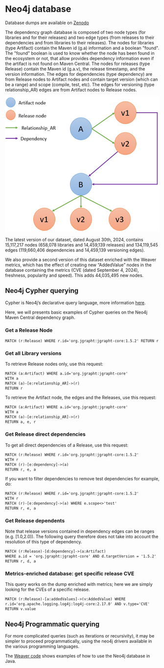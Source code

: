 # Neo4j database
Database dumps are available on [Zenodo](https://doi.org/10.5281/zenodo.13734581)

The dependency graph database is composed of two node types (for libraries and for their releases) and two edge types (from releases to their dependencies and from libraries to their releases). The nodes for libraries (type Artifact) contain the Maven id (g.a) information and a boolean "found". The "found" boolean is used to know whether the node has been found in the ecosystem or not, that allow provides dependency information even if the artifact is not found on Maven Central. The nodes for releases (type Release) contain the Maven id (g.a.v), the release timestamp, and the version information. The edges for dependencies (type dependency) are from Release nodes to Artifact nodes and contain target version (which can be a range) and scope (compile, test, etc). The edges for versioning (type relationship_AR) edges are from Artifact nodes to Release nodes.

![](./img/Goblin_Neo4J_Dependency_Graph.png "Graph structure")

The latest version of our dataset, dated August 30th, 2024, contains 15,117,217 nodes (658,078 libraries and 14,459,139 releases) and 134,119,545 edges (119,660,406 dependencies and 14,459,139 versioning edges).

We also provide a second version of this dataset enriched with the Weaver metrics, which has the effect of creating new “AddedValue” nodes in the database containing the metrics (CVE (dated September 4, 2024), freshness, popularity and speed). This adds 44,035,495 new nodes.

## Neo4j Cypher querying
Cypher is Neo4j’s declarative query language, more information [here](https://neo4j.com/docs/cypher-manual/current/queries/basic/).

Here, we will presents basic examples of Cypher queries on the Neo4j Maven Central dependency graph.


### Get a Release Node
```cypher
MATCH (r:Release) WHERE r.id='org.jgrapht:jgrapht-core:1.5.2' RETURN r
```

### Get all Library versions
To retrieve Release nodes only, use this request:
```cypher
MATCH (a:Artifact) WHERE a.id='org.jgrapht:jgrapht-core'
WITH a
MATCH (a)-[e:relationship_AR]->(r)
RETURN r
```

To retrieve the Artifact node, the edges and the Releases, use this request:
```cypher
MATCH (a:Artifact) WHERE a.id='org.jgrapht:jgrapht-core'
WITH a
MATCH (a)-[e:relationship_AR]->(r)
RETURN a, e, r
```

### Get Release direct dependencies
To get all direct dependencies of a Release, use this request:
```cypher
MATCH (r:Release) WHERE r.id='org.jgrapht:jgrapht-core:1.5.2'
WITH r
MATCH (r)-[e:dependency]->(a)
RETURN r, e, a
```

If you want to filter dependencies to remove test dependencies for example, do:
```cypher
MATCH (r:Release) WHERE r.id='org.jgrapht:jgrapht-core:1.5.2'
WITH r
MATCH (r)-[e:dependency]->(a) WHERE e.scope<>'test'
RETURN r, e, a
```

### Get Release dependents
Note that release versions contained in dependency edges can be ranges (e.g. [1.0,2.0)).
The following query therefore does not take into account the resolution of this type of dependency.

```cypher
MATCH (r:Release)-[d:dependency]->(a:Artifact)
WHERE a.id = 'org.jgrapht:jgrapht-core' AND d.targetVersion = '1.5.2'
RETURN r, d, a
```

### Metrics-enriched database: get specific release CVE
This query works on the dump enriched with metrics; here we are simply looking for the CVEs of a specific release.
```cypher
MATCH (r:Release)-[a:addedValues]->(v:AddedValue) WHERE r.id='org.apache.logging.log4j:log4j-core:2.17.0' AND v.type='CVE' RETURN v.value
```

## Neo4j Programmatic querying
For more complicated queries (such as iterations or recursivity), it may be simpler to proceed programmatically, using the neo4j drivers available in the various programming languages.

The [Weaver code](https://github.com/Goblin-Ecosystem/goblinWeaver) shows examples of how to use the Neo4j database in Java.

